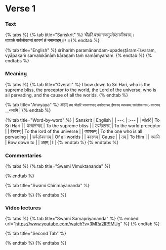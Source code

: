# Verse 1

### Text

{% tabs %}
{% tab title="Sanskrit" %}
श्रीहरिं परमानन्दमुपदेष्टारमीश्वरम्।   
व्यापकं सर्वलोकानां कारणं तं नमाम्यहम्॥१॥
{% endtab %}

{% tab title="English" %}
śrīhariṁ paramānandam-upadeṣṭāram-īśvaram,   
vyāpakaṁ sarvalokānāṁ kāraṇaṁ taṁ namāmyaham.
{% endtab %}
{% endtabs %}

### Meaning

{% tabs %}
{% tab title="Overall" %}
I bow down to Sri Hari, who is the supreme bliss, the preceptor to the world, the Lord of the universe, who is all pervading, and the cause of all the worlds. 
{% endtab %}

{% tab title="Anvyaya" %}
अहम् `तम्` `श्रीहरिं` `परमानन्दम्` `उपदेष्टारम्` `ईश्वरम्` `व्यापकम्` `सर्वलोकानाम्-कारणम्` __नमामि \|
{% endtab %}

{% tab title="Word-by-word" %}
| Sanskrit | English |
| ---: | :--- |
| श्रीहरिं | To Sri Hari |
| परमानन्दम् | To the supreme bliss |
| उपदेष्टारम् | To the world preceptor |
| ईश्वरम् | To the lord of the universe |
| व्यापकम् | To the one who is all pervading |
| सर्वलोकानाम् | Of all worlds |
| कारणम् | Cause |
| तम् | To Him |
| नमामि | Bow down to |
| अहम् | I |
{% endtab %}
{% endtabs %}

### Commentaries

{% tabs %}
{% tab title="Swami Vimuktananda" %}

{% endtab %}

{% tab title="Swami Chinmayananda" %}

{% endtab %}
{% endtabs %}

### Video lectures

{% tabs %}
{% tab title="Swami Sarvapriyananda" %}
{% embed url="https://www.youtube.com/watch?v=3MRa2lR9MUg" %}
{% endtab %}

{% tab title="Second Tab" %}

{% endtab %}
{% endtabs %}



